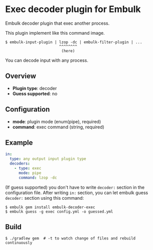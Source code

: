 # Exec decoder plugin for Embulk

Embulk decoder plugin that exec another process.

This plugin implement like this command image.

```
$ embulk-input-plugin | lzop -dc | embulk-filter-plugin | ...
                        ^^^^^^^^
                         (here)
```

You can decode input with any process.

## Overview

* **Plugin type**: decoder
* **Guess supported**: no

## Configuration

- **mode**: plugin mode (enum(pipe), required)
- **command**: exec command (string, required)

## Example

```yaml
in:
  type: any output input plugin type
  decoders:
    - type: exec
      mode: pipe
      command: lzop -dc
```

(If guess supported) you don't have to write `decoder:` section in the configuration file. After writing `in:` section, you can let embulk guess `decoder:` section using this command:

```
$ embulk gem install embulk-decoder-exec
$ embulk guess -g exec config.yml -o guessed.yml
```

## Build

```
$ ./gradlew gem  # -t to watch change of files and rebuild continuously
```
